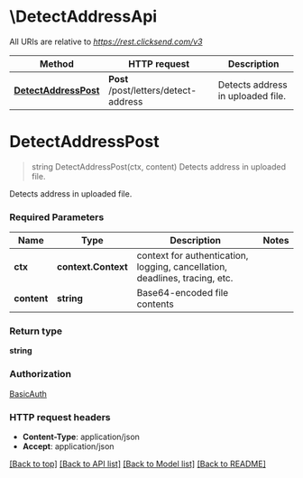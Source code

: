 # \DetectAddressApi

All URIs are relative to *https://rest.clicksend.com/v3*

Method | HTTP request | Description
------------- | ------------- | -------------
[**DetectAddressPost**](DetectAddressApi.md#DetectAddressPost) | **Post** /post/letters/detect-address | Detects address in uploaded file.


# **DetectAddressPost**
> string DetectAddressPost(ctx, content)
Detects address in uploaded file.

Detects address in uploaded file.

### Required Parameters

Name | Type | Description  | Notes
------------- | ------------- | ------------- | -------------
 **ctx** | **context.Context** | context for authentication, logging, cancellation, deadlines, tracing, etc.
  **content** | **string**| Base64-encoded file contents | 

### Return type

**string**

### Authorization

[BasicAuth](../README.md#BasicAuth)

### HTTP request headers

 - **Content-Type**: application/json
 - **Accept**: application/json

[[Back to top]](#) [[Back to API list]](../README.md#documentation-for-api-endpoints) [[Back to Model list]](../README.md#documentation-for-models) [[Back to README]](../README.md)

